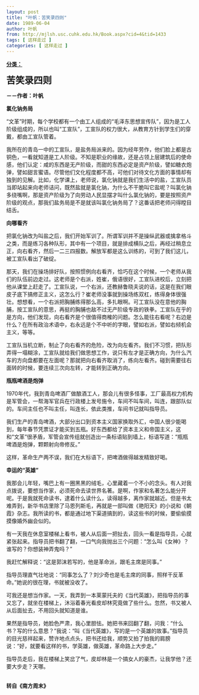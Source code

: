 ```yaml
---
layout: post
title: "叶帆：苦笑录四则"
date: 1989-06-04
author: 叶帆
from: http://mjlsh.usc.cuhk.edu.hk/Book.aspx?cid=4&tid=1433
tags: [ 这样走过 ]
categories: [ 这样走过 ]
---
```


<div style="margin: 15px 10px 10px 0px;">
 <div>
  <span id="ctl00_ContentPlaceHolder1_chapter1_SubjectLabel" style="font-weight:bold;text-decoration:underline;">
   分类：
  </span>
 </div>
 <p>
  <strong>
   <font size="5">
    苦笑录四则
   </font>
  </strong>
 </p>
 <p>
  <strong>
   －－作者：叶帆
  </strong>
 </p>
 <p>
  <strong>
   氯化钠务局
  </strong>
 </p>
 <p>
  “文革”时期，每个学校都有一个由工人组成的“毛泽东思想宣传队”，因为是工人阶级组成的，所以也叫“工宣队”，工宣队的权力很大，从教育方针到学生们的穿戴，都由工宣队管着。
 </p>
 <p>
  我所在的青岛一中的工宣队，是盐务局派来的。因为经年劳作，他们脸上都是古铜色，一看就知道是工人阶级。不知是职业的缘故，还是占领上层建筑后的使命感，他们认定：咸的东西是无产阶级，而甜的东西必定是资产阶级，譬如糖衣炮弹，譬如甜言蜜语。尽管他们文化程度都不高，可他们对待文化方面的事情却有独到的见解。比如，化学课上，老师说，氯化钠就是我们生活中的盐，工宣队员当即站起来向老师诘问，既然盐就是氯化钠，为什么不干脆叫它盐呢？叫氯化钠多绕嘴啊，那是资产阶级为了向劳动人民显摆才叫什么氯化钠的，要是按照资产阶级的观点，那我们盐务局是不是就该叫氯化钠务局了？这番话把老师问得瞠目结舌。
 </p>
 <p>
  <strong>
   向哪看齐
  </strong>
 </p>
 <p>
  把氯化钠改为叫盐之后，我们开始军训了。所谓军训并不是操纵武器或擒拿格斗之类，而是练习各种队形，其中有一个项目，就是排成横队之后，再经过稍息立正，向右看齐，然后一二三四报数。解放军都是这么训练的，可到了我们这儿，被工宣队看出了破绽。
 </p>
 <p>
  那天，我们在操场排好队，按照惯例向右看齐，恰巧在这个时候，一个老师从我们的队伍前边走过。这老师是个右派，姓崔，俄语很好，工宣队进校后，立刻把他从课堂上赶走了。工宣队说，一个右派，还教赫鲁晓夫说的话，这是在我们眼皮子底下搞修正主义，这怎么行？崔老师没事就到操场练双杠，练得身体很强壮。想想看，一个右派把胸脯练得那么高，多扎眼啊。可工宣队没在意他的胸脯，按工宣队的意思，再挺的胸脯也敌不过无产阶级专政的铁拳。工宣队在乎的是方向，他们发现，向右看齐是个很值得商榷的问题。怎么能往右看呢？右边是什么？在所有政治术语中，右永远是个不中听的字眼，譬如右派，譬如右倾机会主义，等等。
 </p>
 <p>
  工宣队当机立断，制止了向右看齐的危险，改为向左看齐。我们不习惯，把队形弄得一塌糊涂，工宣队就给我们做思想工作，说只有左才是正确方向，为什么汽车的方向盘都要在左面呢？那就把向右看齐取消了，练向左看齐。碰到需要往右面转的时候，要连续三次向左转，才能转到正确方向。
 </p>
 <p>
  <strong>
   瓶瓶啤酒是炮弹
  </strong>
 </p>
 <p>
  1970年代，我到青岛啤酒厂做酿酒工人，那会儿有很多怪事，工厂最高权力机构是军管会，一帮海军官兵在行政楼上发号施令，车间不叫车间，叫连，跟部队似的。车间主任也不叫主任，叫连长，依此类推，车间书记就叫指导员。
 </p>
 <p>
  我们生产的青岛啤酒，大部分出口到资本主义国家换取外汇，中国人很少能喝到，每年春节凭票证才能买到五瓶。好东西都给了资本主义和帝国主义，这和“文革”很矛盾，军管会宣传组就创造出一条标语贴到墙上，标语写道：“瓶瓶啤酒是炮弹，颗颗射向帝修反。”
 </p>
 <p>
  这样，革命生产两不误，我们在大标语下，把啤酒做得越发精致好喝。
 </p>
 <p>
  <strong>
   幸运的“英雄”
  </strong>
 </p>
 <p>
  我那会儿年轻，嘴巴上有一圈黑黑的绒毛，心里藏着一个不小的念头。有人对我点拨说，要想当作家，必须死命去读世界名著。是啊，作家和名著怎么能分开呢。于是我就死命读书，逮着什么读什么，读得越多，离作家就越近。但是书太难弄到，新华书店里除了马恩列斯毛，再就是一部叫做《艳阳天》的小说和《朝霞》杂志。我所读的书，都是通过地下渠道搞到的，读这些书的时候，要偷偷摸摸像婚外幽会似的。
 </p>
 <p>
  有一天我在休息室楼梯上看书，被人从后面一把扯去，回头一看是指导员，心就紧张起来。指导员把书翻了翻，一口气向我抛出三个问题：“怎么叫《女神》？谁写的？你想装神弄鬼吗？”
 </p>
 <p>
  我赶忙解释说：“这是郭沫若写的，他是革命派，跟毛主席是同事。”
 </p>
 <p>
  指导员理直气壮地说：“同事怎么了？刘少奇也是毛主席的同事，照样干反革命。”她说的很在理，书就被没收了。
 </p>
 <p>
  可我还是想当作家。一天，我弄到一本莱蒙托夫的《当代英雄》，把指导员的事又忘了，就坐在楼梯上，沐浴着春光看皮却林究竟做了些什么。忽然，书又被人从后面扯去，不用回头就知道是谁。
 </p>
 <p>
  果然是指导员，她脸色严肃，我心里胆怯。她把书来回翻了翻，问我：“什么书？写的什么意思？”我说：“叫《当代英雄》，写的是一个英雄的故事。”指导员的目光慈祥起来，赞许地点点头，把书还给我，顺势又拍了拍我的肩膀说：“好，就要看这样的书，学英雄，做英雄，革命路上大步走。”
 </p>
 <p>
  指导员走后，我在楼梯上笑岔了气，皮却林是一个搞女人的豪杰，让我学他？还要大步走？天哪。
 </p>
 <p>
  <br/>
  <strong>
   转自《南方周末》
  </strong>
 </p>
</div>

